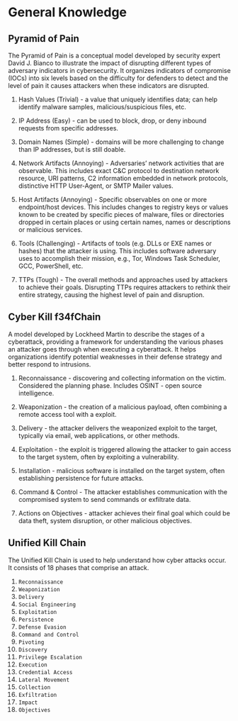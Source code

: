 # General Knowledge

## Pyramid of Pain

The Pyramid of Pain is a conceptual model developed by security expert David J. Bianco to illustrate the impact of disrupting different types of adversary indicators in cybersecurity. It organizes indicators of compromise (IOCs) into six levels based on the difficulty for defenders to detect and the level of pain it causes attackers when these indicators are disrupted.

1. Hash Values (Trivial) - a value that uniquely identifies data; can help identify malware samples, malicious/suspicious files, etc.

2. IP Address (Easy) - can be used to block, drop, or deny inbound requests from specific addresses.

3. Domain Names (Simple) - domains will be more challenging to change than IP addresses, but is still doable.

4. Network Artifacts (Annoying) - Adversaries’ network activities that are observable. This includes exact C&C protocol to destination network resource, URI patterns, C2 information embedded in network protocols, distinctive HTTP User-Agent, or SMTP Mailer values.

5. Host Artifacts (Annoying) - Specific observables on one or more endpoint/host devices. This includes changes to registry keys or values known to be created by specific pieces of malware, files or directories dropped in certain places or using certain names, names or descriptions or malicious services.

6. Tools (Challenging) - Artifacts of tools (e.g. DLLs or EXE names or hashes) that the attacker is using. This includes software adversary uses to accomplish their mission, e.g., Tor, Windows Task Scheduler, GCC, PowerShell, etc.

7. TTPs (Tough) - The overall methods and approaches used by attackers to achieve their goals. Disrupting TTPs requires attackers to rethink their entire strategy, causing the highest level of pain and disruption.

## Cyber Kill f34fChain

A model developed by Lockheed Martin to describe the stages of a cyberattack, providing a framework for understanding the various phases an attacker goes through when executing a cyberattack. It helps organizations identify potential weaknesses in their defense strategy and better respond to intrusions.

1. Reconnaissance - discovering and collecting information on the victim. Considered the planning phase. Includes OSINT - open source intelligence.

2. Weaponization - the creation of a malicious payload, often combining a remote access tool with a exploit.

3. Delivery - the attacker delivers the weaponized exploit to the target, typically via email, web applications, or other methods.

4. Exploitation - the exploit is triggered allowing the attacker to gain access to the target system, often by exploiting a vulnerability.

5. Installation - malicious software is installed on the target system, often establishing persistence for future attacks.

6. Command & Control - The attacker establishes communication with the compromised system to send commands or exfiltrate data.

7. Actions on Objectives - attacker achieves their final goal which could be data theft, system disruption, or other malicious objectives.

## Unified Kill Chain

The Unified Kill Chain is used to help understand how cyber attacks occur. It consists of 18 phases that comprise an attack.

1. `Reconnaissance`
2. `Weaponization`
3. `Delivery`
4. `Social Engineering`
5. `Exploitation`
6. `Persistence`
7. `Defense Evasion`
8. `Command and Control`
9. `Pivoting`
10. `Discovery`
11. `Privilege Escalation`
12. `Execution`
13. `Credential Access`
14. `Lateral Movement`
15. `Collection`
16. `Exfiltration`
17. `Impact`
18. `Objectives`
